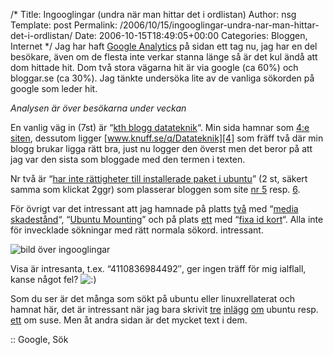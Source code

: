 /*
 Title: Ingooglingar (undra när man hittar det i ordlistan)
 Author: nsg
 Template: post
 Permalink: /2006/10/15/ingooglingar-undra-nar-man-hittar-det-i-ordlistan/
 Date: 2006-10-15T18:49:05+00:00
 Categories: Bloggen, Internet
*/
Jag har haft [Google Analytics][1] på sidan ett tag nu, jag har en del besökare, även om de flesta inte verkar stanna länge så är det kul ändå att dom hittade hit. Dom två stora vägarna hit är via google (ca 60%) och bloggar.se (ca 30%). Jag tänkte undersöka lite av de vanliga sökorden på google som leder hit.

*Analysen är över besökarna under veckan*

En vanlig väg in (7st) är &#8220;[kth blogg datateknik][2]&#8220;. Min sida hamnar som [4:e siten][3], dessutom ligger [www.knuff.se/q/Datateknik][4] som fräff två där min blogg brukar ligga rätt bra, just nu logger den överst men det beror på att jag var den sista som bloggade med den termen i texten.

Nr två är &#8220;[har inte rättigheter till installerade paket i ubuntu][5]&#8221; (2 st, säkert samma som klickat 2ggr) som plasserar bloggen som site [nr 5][6] resp. [6][7].

För övrigt var det intressant att jag hamnade på platts [två][8] med &#8220;[media skadestånd][9]&#8220;, &#8220;[Ubuntu Mounting][10]&#8221; och på plats [ett][11] med &#8220;[fixa id kort][12]&#8220;. Alla inte för invecklade sökningar med rätt normala sökord. intressant.

<img id="image117" src="http://www.junkpile.se/%7Es/wordpress/wp-content/uploads/ingooglingar.png" alt="bild över ingooglingar" />

Visa är intresanta, t.ex. &#8220;4110836984492&#8243;, ger ingen träff för mig ialflall, kanse något fel? <img src="http://nsg.cc/wp-includes/images/smilies/icon_smile.gif" alt=":)" class="wp-smiley" /> 

Som du ser är det många som sökt på ubuntu eller linuxrellaterat och hamnat här, det är intressant när jag bara skrivit [tre][13] [inlägg][14] [om][15] ubuntu resp. [ett][16] om suse. Men åt andra sidan är det mycket text i dem.

:: Google, Sök

<small></small>

 [1]: http://www.google.com/analytics
 [2]: http://www.google.se/search?q=kth%20blogg%20datateknik&#038;hl=sv&#038;meta=
 [3]: http://www.junkpile.se/~s/wordpress/?page_id=63
 [4]: http://www.knuff.se/q/Datateknik/
 [5]: http://www.google.se/search?q=har%20inte%20r%C3%A4ttigheter%20till%20installerade%20paket%20i%20ubuntu&#038;hl=sv&#038;meta=
 [6]: http://blogg.enesge.eu/?p=61
 [7]: http://www.junkpile.se/~s/wordpress/?cat=18
 [8]: http://www.junkpile.se/~s/wordpress/?cat=12
 [9]: http://www.google.se/search?q=media+skadest%C3%A5nd&#038;hl=sv&#038;meta=
 [10]: http://www.google.se/search?q=Ubuntu%20Mounting&#038;hl=sv&#038;meta=
 [11]: http://www.junkpile.se/~s/wordpress/?p=96
 [12]: http://www.google.se/search?q=fixa%20id%20kort&#038;hl=sv&#038;meta=
 [13]: http://www.junkpile.se/~s/wordpress/?p=61
 [14]: http://www.junkpile.se/~s/wordpress/?p=64
 [15]: http://www.junkpile.se/~s/wordpress/?p=86
 [16]: http://www.junkpile.se/~s/wordpress/?p=89